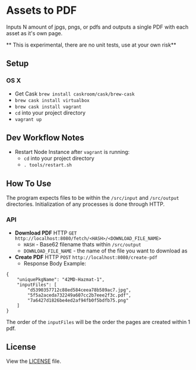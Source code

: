 # Assets to PDF
Inputs N amount of jpgs, pngs, or pdfs and outputs a single PDF with each asset as it's own page.  
  
** This is experimental, there are no unit tests, use at your own risk**

## Setup

### OS X
- Get Cask `brew install caskroom/cask/brew-cask`
- `brew cask install virtualbox`
- `brew cask install vagrant`
- `cd` into your project directory
- `vagrant up`

## Dev Workflow Notes
- Restart Node Instance after `vagrant` is running:
  - `cd` into your project directory
  - `. tools/restart.sh`  
  
## How To Use
The program expects files to be within the `/src/input` and `/src/output` directories. 
Initialization of any processes is done through HTTP.

### API

- **Download PDF** HTTP `GET` `http://localhost:8080/fetch/<HASH>/<DOWNLOAD_FILE_NAME>`
  - `HASH` - Base62 filename thats within `/src/output`
  - `DOWNLOAD_FILE_NAME` - the name of the file you want to download as
- **Create PDF** HTTP `POST` `http://localhost:8080/create-pdf`
  - Response Body Example:
```
{
	"uniquePkgName": "42MD-Hazmat-1",
	"inputFiles": [
		"d5390357712c88ed584ceea78b589ac7.jpg",
		"5f5a2aceda732249a607cc2b7eee2f3c.pdf",
		"7a6427d1826be4ed2af94fb0f5bdfb75.png"
	]
}
```

The order of the `inputFiles` will be the order the pages are created within 1 pdf.

## License
View the [LICENSE](https://github.com/plw-consulting/assets-to-pdf/blob/master/LICENSE) file.